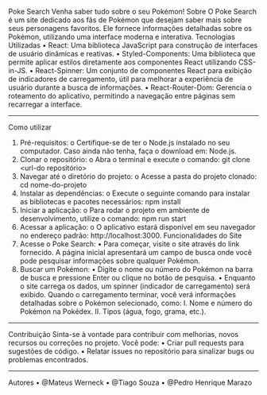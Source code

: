 Poke Search
Venha saber tudo sobre o seu Pokémon!
Sobre
O Poke Search é um site dedicado aos fãs de Pokémon que desejam saber mais sobre seus personagens favoritos. Ele fornece informações detalhadas sobre os Pokémon, utilizando uma interface moderna e interativa.
Tecnologias Utilizadas
•	React: Uma biblioteca JavaScript para construção de interfaces de usuário dinâmicas e reativas.
•	Styled-Components: Uma biblioteca que permite aplicar estilos diretamente aos componentes React utilizando CSS-in-JS.
•	React-Spinner: Um conjunto de componentes React para exibição de indicadores de carregamento, útil para melhorar a experiência de usuário durante a busca de informações.
•	React-Router-Dom: Gerencia o roteamento do aplicativo, permitindo a navegação entre páginas sem recarregar a interface.
________________________________________
Como utilizar
1.	Pré-requisitos:
o	Certifique-se de ter o Node.js instalado no seu computador. Caso ainda não tenha, faça o download em: Node.js.
2.	Clonar o repositório:
o	Abra o terminal e execute o comando: git clone <url-do repositório>
3.	Navegar até o diretório do projeto:
o	Acesse a pasta do projeto clonado: cd nome-do-projeto
4.	Instalar as dependências:
o	Execute o seguinte comando para instalar as bibliotecas e pacotes necessários: npm install
5.	Iniciar a aplicação:
o	Para rodar o projeto em ambiente de desenvolvimento, utilize o comando: npm run start
6.	Acessar a aplicação:
o	O aplicativo estará disponível em seu navegador no endereço padrão: http://localhost:3000.
Funcionalidades do Site
1.	Acesse o Poke Search:
•	Para começar, visite o site através do link fornecido. A página inicial apresentará um campo de busca onde você pode pesquisar informações sobre qualquer Pokémon.
2.	Buscar um Pokémon:
•	Digite o nome ou número do Pokémon na barra de busca e pressione Enter ou clique no botão de pesquisa.
•	Enquanto o site carrega os dados, um spinner (indicador de carregamento) será exibido. Quando o carregamento terminar, você verá informações detalhadas sobre o Pokémon selecionado, como:
I.	Nome e número do Pokémon na Pokédex.
II.	Tipos (água, fogo, grama, etc.).
________________________________________
Contribuição
Sinta-se à vontade para contribuir com melhorias, novos recursos ou correções no projeto. Você pode:
•	Criar pull requests para sugestões de código.
•	Relatar issues no repositório para sinalizar bugs ou problemas encontrados.
________________________________________
Autores
•	@Mateus Werneck
•	@Tiago Souza
•	@Pedro Henrique Marazo
